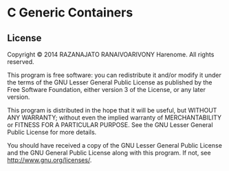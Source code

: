 C Generic Containers
====================

License
-------
Copyright © 2014 RAZANAJATO RANAIVOARIVONY Harenome.
All rights reserved.

This program is free software: you can redistribute it and/or modify
it under the terms of the GNU Lesser General Public License as published by
the Free Software Foundation, either version 3 of the License, or
any later version.

This program is distributed in the hope that it will be useful,
but WITHOUT ANY WARRANTY; without even the implied warranty of
MERCHANTABILITY or FITNESS FOR A PARTICULAR PURPOSE. See the
GNU Lesser General Public License for more details.

You should have received a copy of the GNU Lesser General Public License
and the GNU General Public License along with this program.
If not, see http://www.gnu.org/licenses/.
